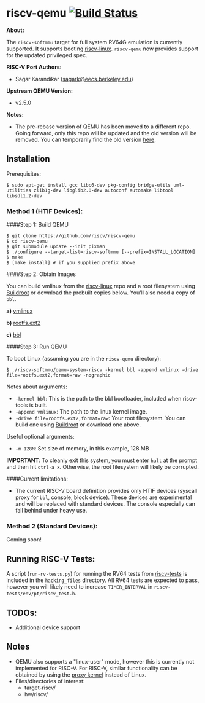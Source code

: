 riscv-qemu [![Build Status](https://travis-ci.org/riscv/riscv-qemu.svg?branch=master)](https://travis-ci.org/riscv/riscv-qemu)
=========

**About:**

The `riscv-softmmu` target for full system RV64G emulation is currently supported.
It supports booting [riscv-linux]. `riscv-qemu` now provides support for
the updated privileged spec.

**RISC-V Port Authors:**

* Sagar Karandikar (sagark@eecs.berkeley.edu)

**Upstream QEMU Version:**

* v2.5.0

**Notes:**

* The pre-rebase version of QEMU has been moved to a different repo. Going
forward, only this repo will be updated and the old version will be removed.
You can temporarily find the old version
[here](https://github.com/ucb-bar/riscv-qemu-deprecated).

Installation
--------------

Prerequisites:

    $ sudo apt-get install gcc libc6-dev pkg-config bridge-utils uml-utilities zlib1g-dev libglib2.0-dev autoconf automake libtool libsdl1.2-dev

### Method 1 \(HTIF Devices\):

####Step 1: Build QEMU

    $ git clone https://github.com/riscv/riscv-qemu
    $ cd riscv-qemu
    $ git submodule update --init pixman
    $ ./configure --target-list=riscv-softmmu [--prefix=INSTALL_LOCATION]
    $ make
    $ [make install] # if you supplied prefix above

####Step 2: Obtain Images

You can build vmlinux from the [riscv-linux] repo and a root filesystem using [Buildroot] or download the prebuilt copies below. You'll also need a copy of `bbl`.

**a)** [vmlinux](https://www.eecs.berkeley.edu/~skarandikar/host/qemu/vmlinux)

**b)** [rootfs.ext2](https://www.eecs.berkeley.edu/~skarandikar/host/qemu/rootfs.ext2)

**c)** [bbl](https://www.eecs.berkeley.edu/~skarandikar/host/qemu/bbl)

####Step 3: Run QEMU

To boot Linux (assuming you are in the `riscv-qemu` directory):

    $ ./riscv-softmmu/qemu-system-riscv -kernel bbl -append vmlinux -drive file=rootfs.ext2,format=raw -nographic

Notes about arguments:
* `-kernel bbl`: This is the path to the bbl bootloader, included when riscv-tools is built.
* `-append vmlinux`: The path to the linux kernel image.
* `-drive file=rootfs.ext2,format=raw`: Your root filesystem. You can build one using [Buildroot] or download one above.

Useful optional arguments:
* `-m 128M`: Set size of memory, in this example, 128 MB

**IMPORTANT**: To cleanly exit this system, you must enter `halt` at the prompt
and then hit `ctrl-a x`. Otherwise, the root filesystem will likely be corrupted.

####Current limitations:

* The current RISC-V board definition provides only HTIF devices (syscall
proxy for `bbl`, console, block device). These devices are experimental and will
be replaced with standard devices. The console especially can fall behind under
heavy use.

### Method 2 \(Standard Devices\):

Coming soon!


Running RISC-V Tests:
---------------------

A script (`run-rv-tests.py`) for running the RV64 tests from [riscv-tests] is
included in the `hacking_files` directory. All RV64 tests are expected to pass,
however you will likely need to increase  `TIMER_INTERVAL` in
`riscv-tests/env/pt/riscv_test.h`.

TODOs:
------

* Additional device support

Notes
-----

- QEMU also supports a "linux-user" mode, however this is currently not implemented for RISC-V. For RISC-V, similar functionality can be obtained by using the [proxy kernel] instead of Linux.
- Files/directories of interest:
  - target-riscv/
  - hw/riscv/

[riscv-linux]:https://github.com/riscv/riscv-linux
[Buildroot]:https://github.com/a0u/buildroot
[riscv-tests]:https://github.com/riscv/riscv-tests
[proxy kernel]:https://github.com/riscv/riscv-pk

